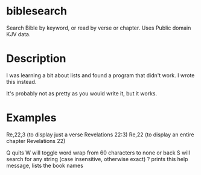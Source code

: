 # biblesearch
Search Bible by keyword, or read by verse or chapter.   Uses Public domain KJV data.

# Description
I was learning a bit about lists and found a program that didn't work.   I wrote this instead.

It's probably not as pretty as you would write it, but it works.


# Examples
Re,22,3 (to display just a verse Revelations 22:3)
Re,22   (to display an entire chapter Revelations 22)

Q       quits
W       will toggle word wrap from 60 characters to none or back
S       will search for any string (case insensitive, otherwise exact)
?       prints this help message, lists the book names
